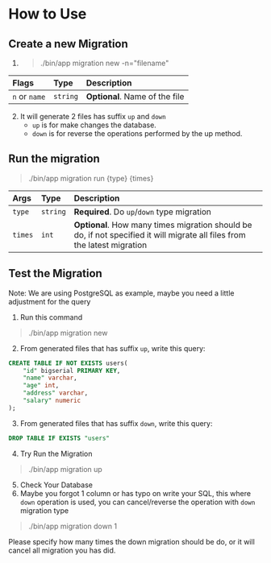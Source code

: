 # **How to Use**

## **Create a new Migration**
1. > ./bin/app migration new -n="filename"

| Flags | Type | Description |
| :--- | :--- | :--- |
| `n` or `name` | `string` | **Optional**. Name of the file|

2. It will generate 2 files has suffix `up` and `down`
    - `up` is for make changes the database.
    - `down` is for reverse the operations performed by the up method.

## **Run the migration**
> ./bin/app migration run {type} {times}

| Args | Type | Description |
| :--- | :--- | :--- |
| `type` | `string` | **Required**. Do `up`/`down` type migration|
| `times` | `int` | **Optional**. How many times migration should be do, if not specified it will migrate all files from the latest migration|

## **Test the Migration**
Note: We are using PostgreSQL as example, maybe you need a little adjustment for the query
1. Run this command
> ./bin/app migration new
2. From generated files that has suffix `up`, write this query:
```sql
CREATE TABLE IF NOT EXISTS users(
    "id" bigserial PRIMARY KEY,
    "name" varchar,
    "age" int,
    "address" varchar,
    "salary" numeric
);
```
3. From generated files that has suffix `down`, write this query:
```sql
DROP TABLE IF EXISTS "users"
```
4. Try Run the Migration
> ./bin/app migration up
5. Check Your Database
6. Maybe you forgot 1 column or has typo on write your SQL, this where `down` operation is used, you can cancel/reverse the operation with `down` migration type
> ./bin/app migration down 1

Please specify how many times the down migration should be do, or it will cancel all migration you has did.